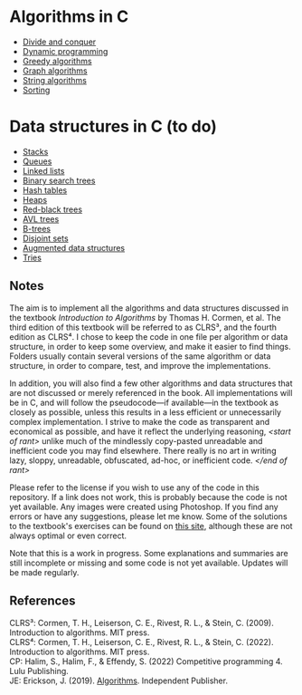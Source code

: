 # Algorithms in C

* [Divide and conquer](https://github.com/pl3onasm/Algorithms/tree/main/algorithms/divide-and-conquer)
* [Dynamic programming](https://github.com/pl3onasm/Algorithms/tree/main/algorithms/dynamic-programming)
* [Greedy algorithms](https://github.com/pl3onasm/AADS/tree/main/algorithms/greedy)
* [Graph algorithms](https://github.com/pl3onasm/AADS/tree/main/algorithms/graphs)
* [String algorithms](https://github.com/pl3onasm/AADS/tree/main/algorithms/string-algorithms)
* [Sorting](https://github.com/pl3onasm/Algorithms-and-data-structures/tree/main/algorithms/sorting)

# Data structures in C (to do)

* [Stacks]()
* [Queues]()
* [Linked lists]()
* [Binary search trees]()
* [Hash tables]()
* [Heaps]()
* [Red-black trees]()
* [AVL trees]()
* [B-trees]()
* [Disjoint sets]()
* [Augmented data structures]()
* [Tries]()

## Notes

The aim is to implement all the algorithms and data structures discussed in the textbook *Introduction to Algorithms* by Thomas H. Cormen, et al. The third edition of this textbook will be referred to as CLRS³, and the fourth edition as CLRS⁴. I chose to keep the code in one file per algorithm or data structure, in order to keep some overview, and make it easier to find things. Folders usually contain several versions of the same algorithm or data structure, in order to compare, test, and improve the implementations.

In addition, you will also find a few other algorithms and data structures that are not discussed or merely referenced in the book. All implementations will be in C, and will follow the pseudocode—if available—in the textbook as closely as possible, unless this results in a less efficient or unnecessarily complex implementation. I strive to make the code as transparent and economical as possible, and have it reflect the underlying reasoning, *\<start of rant\>* unlike much of the mindlessly copy-pasted unreadable and inefficient code you may find elsewhere. There really is no art in writing lazy, sloppy, unreadable, obfuscated, ad-hoc, or inefficient code. *</end of rant>*  

Please refer to the license if you wish to use any of the code in this repository. If a link does not work, this is probably because the code is not yet available. Any images were created using Photoshop. If you find any errors or have any suggestions, please let me know. Some of the solutions to the textbook's exercises can be found on [this site](https://walkccc.me/CLRS/), although these are not always optimal or even correct.

Note that this is a work in progress. Some explanations and summaries are still incomplete or missing and some code is not yet available. Updates will be made regularly.

## References

CLRS³: Cormen, T. H., Leiserson, C. E., Rivest, R. L., & Stein, C. (2009). Introduction to algorithms. MIT press.  
CLRS⁴: Cormen, T. H., Leiserson, C. E., Rivest, R. L., & Stein, C. (2022). Introduction to algorithms. MIT press.  
CP: Halim, S., Halim, F., & Effendy, S. (2022) Competitive programming 4. Lulu Publishing.  
JE: Erickson, J. (2019). [Algorithms](https://github.com/jeffgerickson/algorithms/blob/master/Algorithms-JeffE.pdf). Independent Publisher.  
